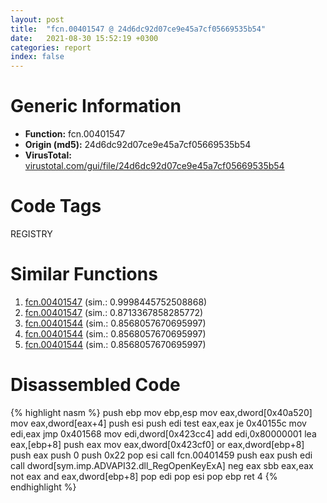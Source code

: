 ```yaml
---
layout: post
title:  "fcn.00401547 @ 24d6dc92d07ce9e45a7cf05669535b54"
date:   2021-08-30 15:52:19 +0300
categories: report
index: false
---
```


# Generic Information
- **Function:** fcn.00401547
- **Origin (md5):** 24d6dc92d07ce9e45a7cf05669535b54
- **VirusTotal:** [virustotal.com/gui/file/24d6dc92d07ce9e45a7cf05669535b54][virustotal_ref]

# Code Tags
<span class="tag" id="REGISTRY">REGISTRY</span>


# Similar Functions

1. [fcn.00401547][similar_1_ref] (sim.: 0.9998445752508868)
2. [fcn.00401547][similar_2_ref] (sim.: 0.8713367858285772)
3. [fcn.00401544][similar_3_ref] (sim.: 0.8568057670695997)
4. [fcn.00401544][similar_4_ref] (sim.: 0.8568057670695997)
5. [fcn.00401544][similar_5_ref] (sim.: 0.8568057670695997)


# Disassembled Code

{% highlight nasm %}
push ebp
mov ebp,esp
mov eax,dword[0x40a520]
mov eax,dword[eax+4]
push esi
push edi
test eax,eax
je 0x40155c
mov edi,eax
jmp 0x401568
mov edi,dword[0x423cc4]
add edi,0x80000001
lea eax,[ebp+8]
push eax
mov eax,dword[0x423cf0]
or eax,dword[ebp+8]
push eax
push 0
push 0x22
pop esi
call fcn.00401459
push eax
push edi
call dword[sym.imp.ADVAPI32.dll_RegOpenKeyExA]
neg eax
sbb eax,eax
not eax
and eax,dword[ebp+8]
pop edi
pop esi
pop ebp
ret 4
{% endhighlight %}


[similar_1_ref]: /report/fcn.00401547@ca0b3b300c37cf83aa8195cdd053964b
[similar_2_ref]: /report/fcn.00401547@e1c1647e2a46cfd9190abde0e66f29f3
[similar_3_ref]: /report/fcn.00401544@0a0cabcf61ae0cbba2b913f9f2f07305
[similar_4_ref]: /report/fcn.00401544@e7582fc3dadb394a1457ab7e7fbbe9a7
[similar_5_ref]: /report/fcn.00401544@8f8b2c5d43e03af62d4bc097b3275f12
[virustotal_ref]: https://www.virustotal.com/gui/file/24d6dc92d07ce9e45a7cf05669535b54